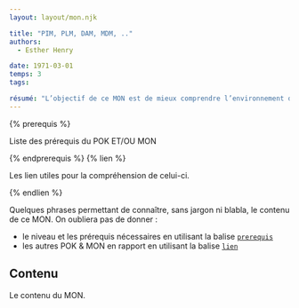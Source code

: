 ```yaml
---
layout: layout/mon.njk

title: "PIM, PLM, DAM, MDM, .."
authors:
  - Esther Henry

date: 1971-03-01
temps: 3
tags:

résumé: "L’objectif de ce MON est de mieux comprendre l’environnement des outils de gestion de la donnée produit, de type PIM, DAM, PLM, MDM..."
---
```


{% prerequis %}

Liste des prérequis du POK ET/OU MON

{% endprerequis %}
{% lien %}

Les lien utiles pour la compréhension de celui-ci.

{% endlien %}

Quelques phrases permettant de connaître, sans jargon ni blabla, le contenu de ce MON. On oubliera pas de donner :

- le niveau et les prérequis nécessaires en utilisant la balise [`prerequis`](/contribuer/shortcodes/#prerequis)
- les autres POK & MON en rapport en utilisant la balise [`lien`](/contribuer/shortcodes/#lien)

## Contenu

Le contenu du MON.
